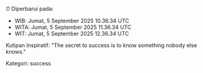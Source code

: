 ⏰ Diperbarui pada:
- WIB: Jumat, 5 September 2025 10.36.34 UTC
- WITA: Jumat, 5 September 2025 11.36.34 UTC
- WIT: Jumat, 5 September 2025 12.36.34 UTC

Kutipan Inspiratif:
"The secret to success is to know something nobody else knows."


Kategori: success

